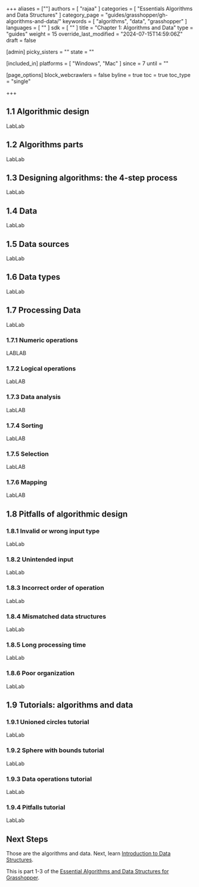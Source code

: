 +++
aliases = [""]
authors = [ "rajaa" ]
categories = [ "Essentials Algorithms and Data Structures" ]
category_page = "guides/grasshopper/gh-algorithms-and-data/"
keywords = [ "algorithms", "data", "grasshopper" ]
languages = [ "" ]
sdk = [ "" ]
title = "Chapter 1: Algorithms and Data"
type = "guides"
weight = 15
override_last_modified = "2024-07-15T14:59:06Z"
draft = false

[admin]
picky_sisters = ""
state = ""

[included_in]
platforms = [ "Windows", "Mac" ]
since = 7
until = ""

[page_options]
block_webcrawlers = false
byline = true
toc = true
toc_type = "single"

+++

## 1.1 Algorithmic design

LabLab

## 1.2 Algorithms parts

LabLab

## 1.3 Designing algorithms: the 4-step process

LabLab

## 1.4 Data

LabLab

## 1.5 Data sources

LabLab

## 1.6 Data types

LabLab

## 1.7 Processing Data

LabLab

### 1.7.1 Numeric operations

LABLAB

### 1.7.2 Logical operations

LabLAB

### 1.7.3 Data analysis

LabLAB

### 1.7.4 Sorting

LabLAB

### 1.7.5 Selection

LabLAB

### 1.7.6 Mapping

LabLAB

## 1.8 Pitfalls of algorithmic design

### 1.8.1 Invalid or wrong input type

LabLab

### 1.8.2 Unintended input

LabLab

### 1.8.3 Incorrect order of operation

LabLab

### 1.8.4 Mismatched data structures

LabLab

### 1.8.5 Long processing time

LabLab

### 1.8.6 Poor organization

LabLab

## 1.9 Tutorials: algorithms and data

### 1.9.1 Unioned circles tutorial

LabLab

### 1.9.2 Sphere with bounds tutorial

LabLab

### 1.9.3 Data operations tutorial

LabLab

### 1.9.4 Pitfalls tutorial

LabLab

## Next Steps

Those are the algorithms and data. Next, learn [Introduction to Data Structures](/guides/grasshopper/gh-algorithms-and-data-structures/data-structures/).

This is part 1-3 of the [Essential Algorithms and Data Structures for Grasshopper](/guides/grasshopper/gh-algorithms-and-data-structures/).
